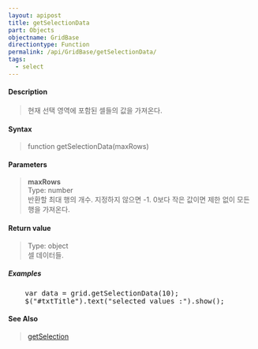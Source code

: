 ```yaml
---
layout: apipost
title: getSelectionData
part: Objects
objectname: GridBase
directiontype: Function
permalink: /api/GridBase/getSelectionData/
tags:
  - select
---
```



#### Description

> 현재 선택 영역에 포함된 셀들의 값을 가져온다.  

#### Syntax

> function getSelectionData(maxRows)  

#### Parameters

> **maxRows**  
> Type: number  
> 반환할 최대 행의 개수. 지정하지 않으면 -1. 0보다 작은 값이면 제한 없이 모든 행을 가져온다.  

#### Return value

> Type: object  
> 셀 데이터들.  

##### Examples 

<pre class="prettyprint">
    var data = grid.getSelectionData(10);
    $("#txtTitle").text("selected values :").show();
</pre>

#### See Also
> [getSelection](/api/GridBase/getSelection)

